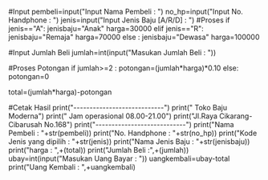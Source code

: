 #Input
pembeli=input("Input Nama Pembeli : ")
no_hp=input("Input No. Handphone : ")
jenis=input("Input Jenis Baju [A/R/D] : ")
#Proses
if jenis=="A":
    jenisbaju="Anak"
    harga=30000
elif jenis=="R":
    jenisbaju="Remaja"
    harga=70000
else :
    jenisbaju="Dewasa"
    harga=100000

#Input Jumlah Beli
jumlah=int(input("Masukan Jumlah Beli : "))

#Proses Potongan
if jumlah>=2 :
    potongan=(jumlah*harga)*0.10
else:
    potongan=0

total=(jumlah*harga)-potongan

#Cetak Hasil
print("----------------------------")
print("        Toko Baju Moderna")
print("  Jam operasional 08.00-21.00")
print("Jl.Raya Cikarang-Cibarusah No.168")
print("----------------------------")
print("Nama Pembeli : "+str(pembeli))
print("No. Handphone : "+str(no_hp))
print("Kode Jenis yang dipilih : "+str(jenis))
print("Nama Jenis Baju : "+str(jenisbaju))
print("harga : ",+(total))
print("Jumlah Beli :",+(jumlah))
ubay=int(input("Masukan Uang Bayar : "))
uangkembali=ubay-total
print("Uang Kembali : ",+uangkembali)

